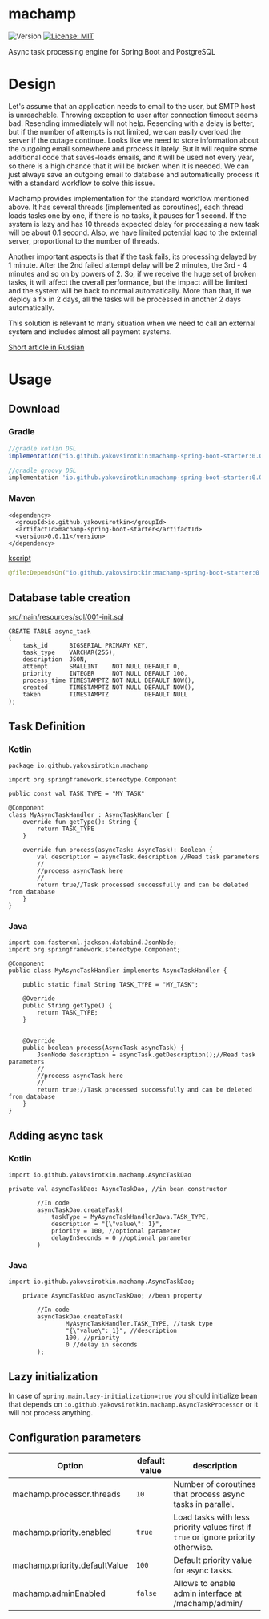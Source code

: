 # machamp

<p>
  <img alt="Version" src="https://img.shields.io/badge/version-0.0.11-blue.svg?cacheSeconds=2592000" />
  <a href="https://github.com/yakovsirotkin/machamp/blob/master/LICENSE">
    <img alt="License: MIT" src="https://img.shields.io/badge/License-MIT-yellow.svg"/>
  </a>
</p>
Async task processing engine for Spring Boot and PostgreSQL

# Design 
Let's assume that an application needs to email to the user, but SMTP host is unreachable. Throwing exception to user 
after connection timeout seems bad. Resending immediately will not help. Resending with a delay is better, but if the 
number of attempts is not limited, we can easily overload the server if the outage continue. Looks like we need to store information
about the outgoing email somewhere and process it lately. But it will require some additional code that saves-loads emails, and 
it will be used not every year, so there is a high chance that it will be broken when it is needed. 
We can just always save an outgoing email to database and automatically process it with a standard workflow to solve this
issue.   

Machamp provides implementation for the standard workflow mentioned above. It has several threads (implemented as coroutines), 
each thread loads tasks one by one, if there is no tasks, it pauses for 1 second. If the system is lazy and has 10 threads 
expected delay for processing a new task will be about 0.1 second. Also, we have limited potential load to the external server, 
proportional to the number of threads. 

Another important aspects is that if the task fails, its processing delayed by 1 minute. After the 2nd failed attempt delay 
will be 2 minutes, the 3rd - 4 minutes and so on by powers of 2. So, if we receive the huge set of broken tasks, 
it will affect the overall performance, but the impact will be limited and the system will be back to normal automatically. 
More than that, if we deploy a fix in 2 days, all the tasks will be processed in another 2 days automatically.

This solution is relevant to many situation when we need to call an external system and includes almost all payment 
systems.   

<a href="http://telamon.ru/articles/async.html">Short article in Russian</a>

# Usage

## Download

### Gradle

```gradle
//gradle kotlin DSL
implementation("io.github.yakovsirotkin:machamp-spring-boot-starter:0.0.11") 

//gradle groovy DSL
implementation 'io.github.yakovsirotkin:machamp-spring-boot-starter:0.0.11' 
```

### Maven

```maven
<dependency>
  <groupId>io.github.yakovsirotkin</groupId>
  <artifactId>machamp-spring-boot-starter</artifactId>
  <version>0.0.11</version>
</dependency>
```

[kscript](https://github.com/holgerbrandl/kscript)

```kotlin
@file:DependsOn("io.github.yakovsirotkin:machamp-spring-boot-starter:0.0.11")
```

## Database table creation
[src/main/resources/sql/001-init.sql](https://github.com/YakovSirotkin/machamp/blob/main/machamp-core/src/main/resources/sql/001-init.sql)
```
CREATE TABLE async_task
(
    task_id      BIGSERIAL PRIMARY KEY,
    task_type    VARCHAR(255),
    description  JSON,
    attempt      SMALLINT    NOT NULL DEFAULT 0,
    priority     INTEGER     NOT NULL DEFAULT 100,
    process_time TIMESTAMPTZ NOT NULL DEFAULT NOW(),
    created      TIMESTAMPTZ NOT NULL DEFAULT NOW(),
    taken        TIMESTAMPTZ          DEFAULT NULL
);
```
## Task Definition

### Kotlin
```
package io.github.yakovsirotkin.machamp

import org.springframework.stereotype.Component

public const val TASK_TYPE = "MY_TASK"

@Component
class MyAsyncTaskHandler : AsyncTaskHandler {
    override fun getType(): String {
        return TASK_TYPE
    }

    override fun process(asyncTask: AsyncTask): Boolean {
        val description = asyncTask.description //Read task parameters
        //
        //process asyncTask here
        //
        return true//Task processed successfully and can be deleted from database
    }
}
```

### Java
```
import com.fasterxml.jackson.databind.JsonNode;
import org.springframework.stereotype.Component;

@Component
public class MyAsyncTaskHandler implements AsyncTaskHandler {

    public static final String TASK_TYPE = "MY_TASK";

    @Override
    public String getType() {
        return TASK_TYPE;
    }


    @Override
    public boolean process(AsyncTask asyncTask) {
        JsonNode description = asyncTask.getDescription();//Read task parameters
        //
        //process asyncTask here
        //
        return true;//Task processed successfully and can be deleted from database        
    }
}
```
## Adding async task

### Kotlin
```
import io.github.yakovsirotkin.machamp.AsyncTaskDao

private val asyncTaskDao: AsyncTaskDao, //in bean constructor

        //In code 
        asyncTaskDao.createTask(
            taskType = MyAsyncTaskHandlerJava.TASK_TYPE,
            description = "{\"value\": 1}",
            priority = 100, //optional parameter
            delayInSeconds = 0 //optional parameter
        )
```

### Java

```
import io.github.yakovsirotkin.machamp.AsyncTaskDao;

    private AsyncTaskDao asyncTaskDao; //bean property
    
        //In code
        asyncTaskDao.createTask(
                MyAsyncTaskHandler.TASK_TYPE, //task type
                "{\"value\": 1}", //description
                100, //priority
                0 //delay in seconds
        );  
```
## Lazy initialization

In case of `spring.main.lazy-initialization=true` you should initialize bean that depends on
`io.github.yakovsirotkin.machamp.AsyncTaskProcessor` or it will not process anything.

## Configuration parameters

| Option                        | default value | description                                                                        |
|-------------------------------|---------------|------------------------------------------------------------------------------------|
| machamp.processor.threads     | `10`          | Number of coroutines that process async tasks in parallel.                         |
| machamp.priority.enabled      | `true`        | Load tasks with less priority values first if `true` or ignore priority otherwise. |
| machamp.priority.defaultValue | `100`         | Default priority value for async tasks.                                            |
| machamp.adminEnabled          | `false`       | Allows to enable admin interface at /machamp/admin/                                |
 
